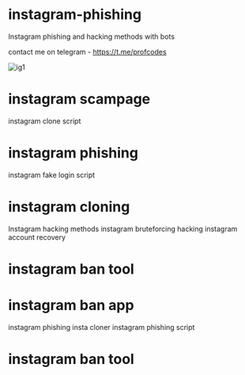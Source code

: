  # instagram-phishing

Instagram phishing and hacking methods with bots

contact me on telegram - https://t.me/profcodes

![ig1](https://github.com/user-attachments/assets/f0433697-a2d9-41bb-823e-970d757c2d2a)

# instagram scampage
instagram clone script
# instagram phishing
instagram fake login script
# instagram cloning
Instagram hacking methods
instagram bruteforcing hacking
instagram account recovery
# instagram ban tool
# instagram ban app
instagram phishing
insta cloner
instagram phishing script
# instagram ban tool
